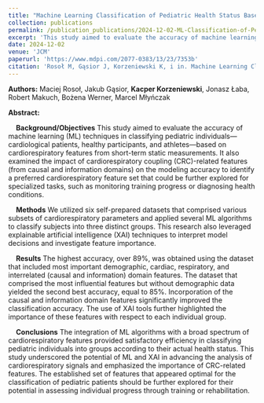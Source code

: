 ```yaml
---
title: "Machine Learning Classification of Pediatric Health Status Based on Cardiorespiratory Signals with Causal and Information Domain Features Applied — An Exploratory Study"
collection: publications
permalink: /publication_publications/2024-12-02-ML-Classification-of-Pediatric-Health-Status
excerpt: 'This study aimed to evaluate the accuracy of machine learning (ML) techniques in classifying pediatric individuals—cardiological patients, healthy participants, and athletes—based on cardiorespiratory features from short-term static measurements'
date: 2024-12-02
venue: 'JCM'
paperurl: 'https://www.mdpi.com/2077-0383/13/23/7353b'
citation: 'Rosoł M, Gąsior J, Korzeniewski K, i in. Machine Learning Classification of Pediatric Health Status Based on Cardiorespiratory Signals with Causal and Information Domain Features Applied—An Exploratory Study. Journal of Clinical Medicine. 2024;13:1–28. doi:10.3390/jcm13237353'
---
```

**Authors:**
Maciej Rosoł, Jakub Gąsior, **Kacper Korzeniewski**, Jonasz Łaba, Robert Makuch, Bożena Werner, Marcel Młyńczak

**Abstract:**

&nbsp;&nbsp;&nbsp;&nbsp;**Background/Objectives** This study aimed to evaluate the accuracy of machine learning (ML) techniques in classifying pediatric individuals—cardiological patients, healthy participants, and athletes—based on cardiorespiratory features from short-term static measurements. It also examined the impact of cardiorespiratory coupling (CRC)-related features (from causal and information domains) on the modeling accuracy to identify a preferred cardiorespiratory feature set that could be further explored for specialized tasks, such as monitoring training progress or diagnosing health conditions. 

&nbsp;&nbsp;&nbsp;&nbsp;**Methods** We utilized six self-prepared datasets that comprised various subsets of cardiorespiratory parameters and applied several ML algorithms to classify subjects into three distinct groups. This research also leveraged explainable artificial intelligence (XAI) techniques to interpret model decisions and investigate feature importance. 

&nbsp;&nbsp;&nbsp;&nbsp;**Results** The highest accuracy, over 89%, was obtained using the dataset that included most important demographic, cardiac, respiratory, and interrelated (causal and information) domain features. The dataset that comprised the most influential features but without demographic data yielded the second best accuracy, equal to 85%. Incorporation of the causal and information domain features significantly improved the classification accuracy. The use of XAI tools further highlighted the importance of these features with respect to each individual group. 

&nbsp;&nbsp;&nbsp;&nbsp;**Conclusions** The integration of ML algorithms with a broad spectrum of cardiorespiratory features provided satisfactory efficiency in classifying pediatric individuals into groups according to their actual health status. This study underscored the potential of ML and XAI in advancing the analysis of cardiorespiratory signals and emphasized the importance of CRC-related features. The established set of features that appeared optimal for the classification of pediatric patients should be further explored for their potential in assessing individual progress through training or rehabilitation.